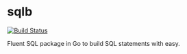 # sqlb
[![Build Status](https://travis-ci.org/tuanphung/sqlb.svg?branch=master)](https://travis-ci.org/tuanphubg/sqlb)

Fluent SQL package in Go to build SQL statements with easy.
